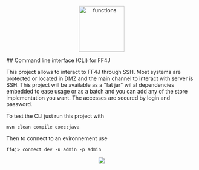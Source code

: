 <p align="center">
<img src="https://raw.github.com/clun/ff4j/master/src/site/resources/images/ff4j-logo.png?raw=true" alt="functions" height="120px" />
</p>
## Command line interface (CLI) for FF4J

This project allows to interact to FF4J through SSH. Most systems are protected or located in DMZ and the main channel to interact with server is SSH. This project
will be available as a "fat jar" wil al dependencies embedded to ease usage or as a batch and you can add any of the store implementation you want. The accesses are
secured by login and password.

To test the CLI just run this project with 

```
mvn clean compile exec:java
```

Then to connect to an evironnement use 
```
ff4j> connect dev -u admin -p admin
```

 <p align="center">
  <img src="https://raw.github.com/clun/ff4j/master/src/site/resources/images/ff4j-cli.png?raw=true" />
  <br>
 </p>